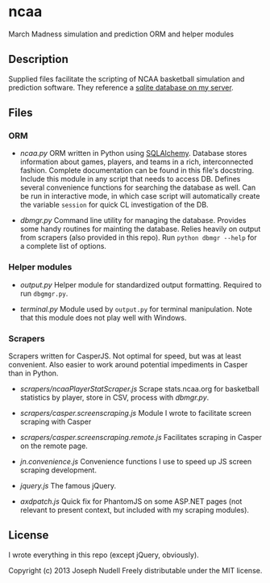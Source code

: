 # ncaa

March Madness simulation and prediction ORM and helper modules

## Description

Supplied files facilitate the scripting of NCAA basketball simulation and
prediction software. They reference a [sqlite database on my server](http://joenoodles.com/data/ncaa.db "college basketball database").

## Files

### ORM

+ _ncaa.py_     ORM written in Python using [SQLAlchemy](http://www.sqlalchemy.org/ "SQLAlchemy -- ORM databases in Python"). Database stores information about games, players, and teams in a rich, interconnected fashion. Complete documentation can be found in this file's docstring. Include this module in any script that needs to access DB. Defines several convenience functions for searching the database as well. Can be run in interactive mode, in which case script will automatically create the variable `session` for quick CL investigation of the DB.

+ _dbmgr.py_    Command line utility for managing the database. Provides some handy routines for mainting the database. Relies heavily on output from scrapers (also provided in this repo). Run `python dbmgr --help` for a complete list of options.

### Helper modules

+ _output.py_   Helper module for standardized output formatting. Required to run `dbgmgr.py`.

+ _terminal.py_ Module used by `output.py` for terminal manipulation. Note that this module does not play well with Windows.

### Scrapers

Scrapers written for CasperJS. Not optimal for speed, but was at least convenient. Also easier to work around potential impediments in Casper than in Python.

+ _scrapers/ncaaPlayerStatScraper.js_   Scrape stats.ncaa.org for basketball statistics by player, store in CSV, process with _dbmgr.py_.

+ _scrapers/casper.screenscraping.js_   Module I wrote to facilitate screen scraping with Casper

+ _scrapers/casper.screenscraping.remote.js_    Facilitates scraping in Casper on the remote page.

+ _jn.convenience.js_   Convenience functions I use to speed up JS screen scraping development.

+ _jquery.js_   The famous jQuery.

+ _axdpatch.js_ Quick fix for PhantomJS on some ASP.NET pages (not relevant to present context, but included with my scraping modules).

## License

I wrote everything in this repo (except jQuery, obviously).

Copyright (c) 2013 Joseph Nudell
Freely distributable under the MIT license.
